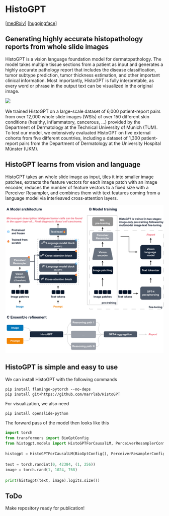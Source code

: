 # HistoGPT

[[medRxiv]()] [[huggingface](https://huggingface.co/marr-peng-lab/histogpt)]

## Generating highly accurate histopathology reports from whole slide images

HistoGPT is a vision language foundation model for dermatopathology. The model takes multiple tissue sections from a patient as input and generates a highly accurate pathology report that includes the disease classification, tumor subtype prediction, tumor thickness estimation, and other important clinical information. Most importantly, HistoGPT is fully interpretable, as every word or phrase in the output text can be visualized in the original image.

<img src="github/figure-1.png" width="800"/>

We trained HistoGPT on a large-scale dataset of 6,000 patient-report pairs from over 12,000 whole slide images (WSIs) of over 150 different skin conditions (healthy, inflammatory, cancerous, ...) provided by the Department of Dermatology at the Technical University of Munich (TUM). To test our model, we extensively evaluated HistoGPT on five external cohorts from five different countries, including a dataset of 1,300 patient-report pairs from the Department of Dermatology at the University Hospital Münster (UKM).

## HistoGPT learns from vision and language
HistoGPT takes an whole slide image as input, tiles it into smaller image patches, extracts the feature vectors for each image patch with an image encoder, reduces the number of feature vectors to a fixed size with a Perceiver Resampler, and combines them with text features coming from a language model via interleaved cross-attention layers.

<img src="github/figure-2.png" width="790"/>

## HistoGPT is simple and easy to use

We can install HistoGPT with the following commands
```
pip install flamingo-pytorch --no-deps
pip install git+https://github.com/marrlab/HistoGPT
```

For visualization, we also need
```
pip install openslide-python
```

The forward pass of the model then looks like this
```python
import torch
from transformers import BioGptConfig
from histogpt.models import HistoGPTForCausalLM, PerceiverResamplerConfig

histogpt = HistoGPTForCausalLM(BioGptConfig(), PerceiverResamplerConfig())

text = torch.randint(0, 42384, (1, 256))
image = torch.rand(1, 1024, 768)

print(histogpt(text, image).logits.size())
```

## ToDo
Make repository ready for publication!

